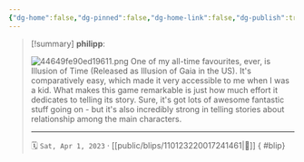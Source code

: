 ```yaml
---
{"dg-home":false,"dg-pinned":false,"dg-home-link":false,"dg-publish":true,"tags":["dgblip"],"disabled rules":["yaml-title","yaml-title-alias","file-name-heading"],"title":"philipp on mastodon @ 2023-04-01","created-date":"2023-04-01T11:03:05","id":110123220017241460,"updated-date":"2025-05-02T08:50:43","dg-path":"blips/110123220017241461.md","permalink":"/blips/110123220017241461/","dgPassFrontmatter":true}
---
```


> [!summary] **philipp**:
>
> ![44649fe90ed19611.png](/img/user/attachments/44649fe90ed19611.png)
> One of my all-time favourites, ever, is Illusion of Time (Released as Illusion of Gaia in the US). It's comparatively easy, which made it very accessible to me when I was a kid.
> What makes this game remarkable is just how much effort it dedicates to telling its story. Sure, it's got lots of awesome fantastic stuff going on - but it's also incredibly strong in telling stories about relationship among the main characters.
> - - -
>
> 🗓️ `Sat, Apr 1, 2023` · [[public/blips/110123220017241461\|🔗]]
{ #blip}

